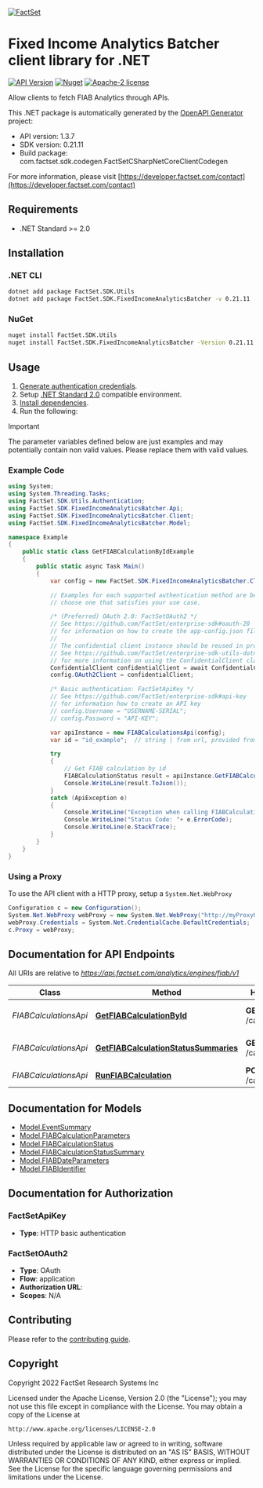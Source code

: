 [![FactSet](https://raw.githubusercontent.com/factset/enterprise-sdk/main/docs/images/factset-logo.svg)](https://www.factset.com)

# Fixed Income Analytics Batcher client library for .NET

[![API Version](https://img.shields.io/badge/api-v1.3.7-blue)](https://developer.factset.com/api-catalog/fixed-income-analytics-batcher-api)
[![Nuget](https://img.shields.io/badge/nuget-v0.21.11-orange)](https://www.nuget.org/packages/FactSet.SDK.FixedIncomeAnalyticsBatcher/0.21.11)
[![Apache-2 license](https://img.shields.io/badge/license-Apache2-brightgreen.svg)](https://www.apache.org/licenses/LICENSE-2.0)

Allow clients to fetch FIAB Analytics through APIs.

This .NET package is automatically generated by the [OpenAPI Generator](https://openapi-generator.tech) project:

- API version: 1.3.7
- SDK version: 0.21.11
- Build package: com.factset.sdk.codegen.FactSetCSharpNetCoreClientCodegen

For more information, please visit [https://developer.factset.com/contact](https://developer.factset.com/contact)

## Requirements

* .NET Standard >= 2.0

## Installation

### .NET CLI

```bash
dotnet add package FactSet.SDK.Utils
dotnet add package FactSet.SDK.FixedIncomeAnalyticsBatcher -v 0.21.11
```

### NuGet

```bash
nuget install FactSet.SDK.Utils
nuget install FactSet.SDK.FixedIncomeAnalyticsBatcher -Version 0.21.11
```

## Usage

1. [Generate authentication credentials](../../../../README.md#authentication).
2. Setup [.NET Standard 2.0](https://docs.microsoft.com/en-us/dotnet/standard/net-standard?tabs=net-standard-2-0) compatible environment.
3. [Install dependencies](#installation).
4. Run the following:

> [!IMPORTANT]
> The parameter variables defined below are just examples and may potentially contain non valid values. Please replace them with valid values.

### Example Code

```csharp
using System;
using System.Threading.Tasks;
using FactSet.SDK.Utils.Authentication;
using FactSet.SDK.FixedIncomeAnalyticsBatcher.Api;
using FactSet.SDK.FixedIncomeAnalyticsBatcher.Client;
using FactSet.SDK.FixedIncomeAnalyticsBatcher.Model;

namespace Example
{
    public static class GetFIABCalculationByIdExample
    {
        public static async Task Main()
        {
            var config = new FactSet.SDK.FixedIncomeAnalyticsBatcher.Client.Configuration();

            // Examples for each supported authentication method are below,
            // choose one that satisfies your use case.

            /* (Preferred) OAuth 2.0: FactSetOAuth2 */
            // See https://github.com/FactSet/enterprise-sdk#oauth-20
            // for information on how to create the app-config.json file
            //
            // The confidential client instance should be reused in production environments.
            // See https://github.com/FactSet/enterprise-sdk-utils-dotnet#authentication
            // for more information on using the ConfidentialClient class
            ConfidentialClient confidentialClient = await ConfidentialClient.CreateAsync("/path/to/app-config.json");
            config.OAuth2Client = confidentialClient;

            /* Basic authentication: FactSetApiKey */
            // See https://github.com/FactSet/enterprise-sdk#api-key
            // for information how to create an API key
            // config.Username = "USERNAME-SERIAL";
            // config.Password = "API-KEY";

            var apiInstance = new FIABCalculationsApi(config);
            var id = "id_example";  // string | from url, provided from the location header in the Run FIAB Calculation endpoint

            try
            {
                // Get FIAB calculation by id
                FIABCalculationStatus result = apiInstance.GetFIABCalculationById(id);
                Console.WriteLine(result.ToJson());
            }
            catch (ApiException e)
            {
                Console.WriteLine("Exception when calling FIABCalculationsApi.GetFIABCalculationById: " + e.Message );
                Console.WriteLine("Status Code: "+ e.ErrorCode);
                Console.WriteLine(e.StackTrace);
            }
        }
    }
}
```

### Using a Proxy

To use the API client with a HTTP proxy, setup a `System.Net.WebProxy`

```csharp
Configuration c = new Configuration();
System.Net.WebProxy webProxy = new System.Net.WebProxy("http://myProxyUrl:80/");
webProxy.Credentials = System.Net.CredentialCache.DefaultCredentials;
c.Proxy = webProxy;
```

## Documentation for API Endpoints

All URIs are relative to *https://api.factset.com/analytics/engines/fiab/v1*

Class | Method | HTTP request | Description
------------ | ------------- | ------------- | -------------
*FIABCalculationsApi* | [**GetFIABCalculationById**](https://github.com/FactSet/enterprise-sdk/tree/main/code/dotnet/FixedIncomeAnalyticsBatcher/v1/docs/FIABCalculationsApi.md#getfiabcalculationbyid) | **GET** /calculations/{id} | Get FIAB calculation by id
*FIABCalculationsApi* | [**GetFIABCalculationStatusSummaries**](https://github.com/FactSet/enterprise-sdk/tree/main/code/dotnet/FixedIncomeAnalyticsBatcher/v1/docs/FIABCalculationsApi.md#getfiabcalculationstatussummaries) | **GET** /calculations | Get all FIAB calculation summaries
*FIABCalculationsApi* | [**RunFIABCalculation**](https://github.com/FactSet/enterprise-sdk/tree/main/code/dotnet/FixedIncomeAnalyticsBatcher/v1/docs/FIABCalculationsApi.md#runfiabcalculation) | **POST** /calculations | Run FIAB calculation


## Documentation for Models

 - [Model.EventSummary](https://github.com/FactSet/enterprise-sdk/tree/main/code/dotnet/FixedIncomeAnalyticsBatcher/v1/docs/EventSummary.md)
 - [Model.FIABCalculationParameters](https://github.com/FactSet/enterprise-sdk/tree/main/code/dotnet/FixedIncomeAnalyticsBatcher/v1/docs/FIABCalculationParameters.md)
 - [Model.FIABCalculationStatus](https://github.com/FactSet/enterprise-sdk/tree/main/code/dotnet/FixedIncomeAnalyticsBatcher/v1/docs/FIABCalculationStatus.md)
 - [Model.FIABCalculationStatusSummary](https://github.com/FactSet/enterprise-sdk/tree/main/code/dotnet/FixedIncomeAnalyticsBatcher/v1/docs/FIABCalculationStatusSummary.md)
 - [Model.FIABDateParameters](https://github.com/FactSet/enterprise-sdk/tree/main/code/dotnet/FixedIncomeAnalyticsBatcher/v1/docs/FIABDateParameters.md)
 - [Model.FIABIdentifier](https://github.com/FactSet/enterprise-sdk/tree/main/code/dotnet/FixedIncomeAnalyticsBatcher/v1/docs/FIABIdentifier.md)


## Documentation for Authorization


### FactSetApiKey

- **Type**: HTTP basic authentication


### FactSetOAuth2

- **Type**: OAuth
- **Flow**: application
- **Authorization URL**: 
- **Scopes**: N/A


## Contributing

Please refer to the [contributing guide](../../../../CONTRIBUTING.md).

## Copyright

Copyright 2022 FactSet Research Systems Inc

Licensed under the Apache License, Version 2.0 (the "License");
you may not use this file except in compliance with the License.
You may obtain a copy of the License at

    http://www.apache.org/licenses/LICENSE-2.0

Unless required by applicable law or agreed to in writing, software
distributed under the License is distributed on an "AS IS" BASIS,
WITHOUT WARRANTIES OR CONDITIONS OF ANY KIND, either express or implied.
See the License for the specific language governing permissions and
limitations under the License.
